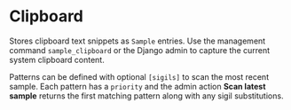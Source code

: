 # Clipboard

Stores clipboard text snippets as `Sample` entries. Use the management command
`sample_clipboard` or the Django admin to capture the current system clipboard
content.

Patterns can be defined with optional `[sigils]` to scan the most recent sample.
Each pattern has a `priority` and the admin action **Scan latest sample**
returns the first matching pattern along with any sigil substitutions.

